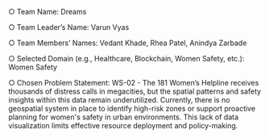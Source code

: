 ○ Team Name: Dreams

○ Team Leader’s Name: Varun Vyas

○ Team Members’ Names: Vedant Khade, Rhea Patel, Anindya Zarbade

○ Selected Domain (e.g., Healthcare, Blockchain, Women Safety, etc.): Women Safety

○ Chosen Problem Statement: WS-02 - The 181 Women’s Helpline receives thousands of distress calls in megacities, but the spatial patterns and safety insights within this data remain underutilized. Currently, there is no geospatial system in place to identify high-risk zones or support proactive planning for women's safety in urban environments. This lack of data visualization limits effective resource deployment and policy-making.